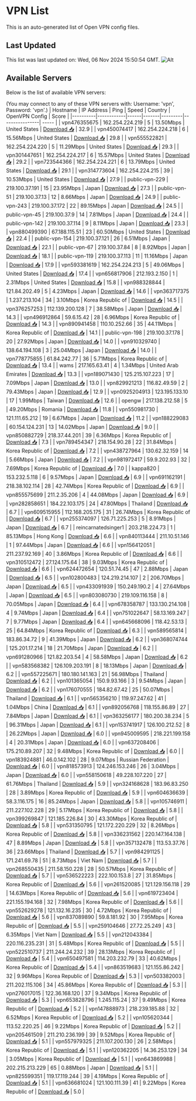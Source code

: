# VPN List

This is an auto-generated list of Open VPN config files.

## Last Updated

This list was last updated on: Wed, 06 Nov 2024 15:50:54 GMT.
![Alt](https://repobeats.axiom.co/api/embed/186b98318ef1479477931607c1ad7d823f12451f.svg "Repobeats analytics image")

## Available Servers

Below is the list of available VPN servers:

(You may connect to any of these VPN servers with: Username: 'vpn', Password: 'vpn'.)
| Hostname | IP Address | Ping | Speed | Country | OpenVPN Config | Score |
|----------|------------|------|-------|---------|----------------| ----- |
| vpn476355675 | 162.254.224.219 | 5 | 13.50Mbps | United States | [Download 📥](./configs/server_0_US.ovpn) | 32.9 |
| vpn450074417 | 162.254.224.218 | 6 | 15.56Mbps | United States | [Download 📥](./configs/server_1_US.ovpn) | 29.8 |
| vpn555522821 | 162.254.224.220 | 5 | 11.29Mbps | United States | [Download 📥](./configs/server_2_US.ovpn) | 29.3 |
| vpn301447651 | 162.254.224.217 | 6 | 15.57Mbps | United States | [Download 📥](./configs/server_3_US.ovpn) | 29.2 |
| vpn723544366 | 162.254.224.221 | 6 | 13.79Mbps | United States | [Download 📥](./configs/server_4_US.ovpn) | 29.1 |
| vpn314773604 | 162.254.224.215 | 39 | 10.53Mbps | United States | [Download 📥](./configs/server_5_US.ovpn) | 27.9 |
| public-vpn-229 | 219.100.37.191 | 15 | 23.95Mbps | Japan | [Download 📥](./configs/server_6_JP.ovpn) | 27.3 |
| public-vpn-51 | 219.100.37.13 | 12 | 8.66Mbps | Japan | [Download 📥](./configs/server_7_JP.ovpn) | 24.9 |
| public-vpn-243 | 219.100.37.172 | 22 | 89.15Mbps | Japan | [Download 📥](./configs/server_8_JP.ovpn) | 24.5 |
| public-vpn-45 | 219.100.37.9 | 14 | 7.81Mbps | Japan | [Download 📥](./configs/server_9_JP.ovpn) | 24.4 |
| public-vpn-142 | 219.100.37.114 | 9 | 8.11Mbps | Japan | [Download 📥](./configs/server_10_JP.ovpn) | 23.3 |
| vpn880499390 | 67.188.115.51 | 23 | 60.50Mbps | United States | [Download 📥](./configs/server_11_US.ovpn) | 22.4 |
| public-vpn-154 | 219.100.37.121 | 26 | 6.51Mbps | Japan | [Download 📥](./configs/server_12_JP.ovpn) | 22.1 |
| public-vpn-67 | 219.100.37.84 | 8 | 8.92Mbps | Japan | [Download 📥](./configs/server_13_JP.ovpn) | 18.1 |
| public-vpn-119 | 219.100.37.113 | 11 | 11.16Mbps | Japan | [Download 📥](./configs/server_14_JP.ovpn) | 17.9 |
| vpn593381619 | 162.254.224.213 | 5 | 49.06Mbps | United States | [Download 📥](./configs/server_15_US.ovpn) | 17.4 |
| vpn656817906 | 212.193.2.150 | 1 | 2.31Mbps | United States | [Download 📥](./configs/server_16_US.ovpn) | 15.8 |
| vpn988328844 | 121.84.202.49 | 5 | 4.23Mbps | Japan | [Download 📥](./configs/server_17_JP.ovpn) | 14.6 |
| vpn363717375 | 1.237.213.104 | 34 | 3.10Mbps | Korea Republic of | [Download 📥](./configs/server_18_KR.ovpn) | 14.5 |
| vpn376257253 | 112.139.200.128 | 7 | 38.58Mbps | Japan | [Download 📥](./configs/server_19_JP.ovpn) | 14.3 |
| vpn496912864 | 59.6.15.42 | 28 | 6.96Mbps | Korea Republic of | [Download 📥](./configs/server_20_KR.ovpn) | 14.3 |
| vpn890941458 | 110.10.252.66 | 35 | 44.11Mbps | Korea Republic of | [Download 📥](./configs/server_21_KR.ovpn) | 14.1 |
| public-vpn-198 | 219.100.37.178 | 20 | 27.92Mbps | Japan | [Download 📥](./configs/server_22_JP.ovpn) | 14.0 |
| vpn910329740 | 138.64.194.108 | 3 | 25.04Mbps | Japan | [Download 📥](./configs/server_23_JP.ovpn) | 14.0 |
| vpn778775855 | 61.84.242.77 | 36 | 5.71Mbps | Korea Republic of | [Download 📥](./configs/server_24_KR.ovpn) | 13.4 |
| wams | 217.165.63.41 | 4 | 1.34Mbps | United Arab Emirates | [Download 📥](./configs/server_25_AE.ovpn) | 13.3 |
| vpn189071430 | 125.215.107.223 | 17 | 7.09Mbps | Japan | [Download 📥](./configs/server_26_JP.ovpn) | 13.0 |
| vpn829921213 | 116.82.49.59 | 2 | 79.43Mbps | Japan | [Download 📥](./configs/server_27_JP.ovpn) | 12.9 |
| vpn0925204913 | 123.195.133.10 | 17 | 1.99Mbps | Taiwan | [Download 📥](./configs/server_28_TW.ovpn) | 12.6 |
| opengw | 217.138.212.58 | 5 | 49.20Mbps | Romania | [Download 📥](./configs/server_29_RO.ovpn) | 11.8 |
| vpn550981730 | 121.111.65.212 | 19 | 6.67Mbps | Japan | [Download 📥](./configs/server_30_JP.ovpn) | 11.2 |
| vpn188229083 | 60.154.124.231 | 13 | 14.02Mbps | Japan | [Download 📥](./configs/server_31_JP.ovpn) | 9.0 |
| vpn850882729 | 218.37.44.201 | 39 | 6.36Mbps | Korea Republic of | [Download 📥](./configs/server_32_KR.ovpn) | 7.3 |
| vpn789454347 | 218.154.90.28 | 22 | 31.84Mbps | Korea Republic of | [Download 📥](./configs/server_33_KR.ovpn) | 7.2 |
| vpn438727964 | 130.62.32.159 | 14 | 5.66Mbps | Japan | [Download 📥](./configs/server_34_JP.ovpn) | 7.2 |
| vpn981972417 | 59.9.202.93 | 32 | 7.69Mbps | Korea Republic of | [Download 📥](./configs/server_35_KR.ovpn) | 7.0 |
| kappa820 | 153.232.5.118 | 6 | 9.57Mbps | Japan | [Download 📥](./configs/server_36_JP.ovpn) | 6.9 |
| vpn691162191 | 218.38.102.114 | 28 | 42.74Mbps | Korea Republic of | [Download 📥](./configs/server_37_KR.ovpn) | 6.9 |
| vpn855575699 | 211.2.35.206 | 4 | 44.08Mbps | Japan | [Download 📥](./configs/server_38_JP.ovpn) | 6.9 |
| vpn282858651 | 184.22.103.175 | 24 | 47.80Mbps | Thailand | [Download 📥](./configs/server_39_TH.ovpn) | 6.7 |
| vpn609515955 | 112.168.205.175 | 31 | 26.74Mbps | Korea Republic of | [Download 📥](./configs/server_40_KR.ovpn) | 6.7 |
| vpn255374097 | 126.71.225.253 | 5 | 8.91Mbps | Japan | [Download 📥](./configs/server_41_JP.ovpn) | 6.7 |
| reincarnatedsinger1 | 203.218.224.73 | 1 | 85.13Mbps | Hong Kong | [Download 📥](./configs/server_42_HK.ovpn) | 6.6 |
| vpn840113444 | 211.10.51.146 | 1 | 97.44Mbps | Japan | [Download 📥](./configs/server_43_JP.ovpn) | 6.6 |
| vpn156412051 | 211.237.92.169 | 40 | 3.86Mbps | Korea Republic of | [Download 📥](./configs/server_44_KR.ovpn) | 6.6 |
| vpn310512472 | 27.124.175.64 | 38 | 9.03Mbps | Korea Republic of | [Download 📥](./configs/server_45_KR.ovpn) | 6.6 |
| vpn624472654 | 120.51.74.45 | 47 | 2.88Mbps | Japan | [Download 📥](./configs/server_46_JP.ovpn) | 6.5 |
| vpn102800483 | 124.219.214.107 | 2 | 206.70Mbps | Japan | [Download 📥](./configs/server_47_JP.ovpn) | 6.5 |
| vpn433091939 | 150.249.190.2 | 4 | 27.64Mbps | Japan | [Download 📥](./configs/server_48_JP.ovpn) | 6.5 |
| vpn803080730 | 219.109.116.158 | 8 | 70.05Mbps | Japan | [Download 📥](./configs/server_49_JP.ovpn) | 6.4 |
| vpn678358787 | 133.130.214.108 | 4 | 9.74Mbps | Japan | [Download 📥](./configs/server_50_JP.ovpn) | 6.4 |
| vpn751022647 | 58.13.169.247 | 7 | 9.77Mbps | Japan | [Download 📥](./configs/server_51_JP.ovpn) | 6.4 |
| vpn645668096 | 118.42.53.13 | 25 | 64.84Mbps | Korea Republic of | [Download 📥](./configs/server_52_KR.ovpn) | 6.3 |
| vpn589565814 | 183.86.34.72 | 9 | 41.39Mbps | Japan | [Download 📥](./configs/server_53_JP.ovpn) | 6.2 |
| vpn368074744 | 125.201.17.214 | 18 | 21.70Mbps | Japan | [Download 📥](./configs/server_54_JP.ovpn) | 6.2 |
| vpn691280966 | 121.82.203.54 | 4 | 58.58Mbps | Japan | [Download 📥](./configs/server_55_JP.ovpn) | 6.2 |
| vpn583568382 | 126.109.203.191 | 8 | 18.13Mbps | Japan | [Download 📥](./configs/server_56_JP.ovpn) | 6.2 |
| vpn557225671 | 180.180.141.163 | 21 | 56.98Mbps | Thailand | [Download 📥](./configs/server_57_TH.ovpn) | 6.2 |
| vpn101365054 | 150.9.93.166 | 3 | 9.54Mbps | Japan | [Download 📥](./configs/server_58_JP.ovpn) | 6.2 |
| vpn176070555 | 184.82.67.42 | 25 | 50.07Mbps | Thailand | [Download 📥](./configs/server_59_TH.ovpn) | 6.1 |
| vpn565356210 | 119.97.247.62 | 41 | 1.04Mbps | China | [Download 📥](./configs/server_60_CN.ovpn) | 6.1 |
| vpn892056768 | 118.155.86.89 | 27 | 7.84Mbps | Japan | [Download 📥](./configs/server_61_JP.ovpn) | 6.1 |
| vpn363256177 | 180.200.38.234 | 5 | 96.31Mbps | Japan | [Download 📥](./configs/server_62_JP.ovpn) | 6.1 |
| vpn153741917 | 126.100.212.52 | 8 | 26.22Mbps | Japan | [Download 📥](./configs/server_63_JP.ovpn) | 6.0 |
| vpn945009595 | 218.221.199.158 | 4 | 20.31Mbps | Japan | [Download 📥](./configs/server_64_JP.ovpn) | 6.0 |
| vpn637208406 | 175.210.89.207 | 32 | 9.48Mbps | Korea Republic of | [Download 📥](./configs/server_65_KR.ovpn) | 6.0 |
| vpn183924881 | 46.0.142.102 | 28 | 9.07Mbps | Russian Federation | [Download 📥](./configs/server_66_RU.ovpn) | 6.0 |
| vpn818573913 | 124.246.153.246 | 26 | 3.04Mbps | Japan | [Download 📥](./configs/server_67_JP.ovpn) | 6.0 |
| vpn558150618 | 49.228.107.220 | 27 | 61.76Mbps | Thailand | [Download 📥](./configs/server_68_TH.ovpn) | 5.9 |
| vpn324168628 | 183.96.83.250 | 28 | 3.89Mbps | Korea Republic of | [Download 📥](./configs/server_69_KR.ovpn) | 5.9 |
| vpn604636639 | 58.3.116.175 | 16 | 85.24Mbps | Japan | [Download 📥](./configs/server_70_JP.ovpn) | 5.8 |
| vpn105746911 | 211.227.102.228 | 29 | 5.17Mbps | Korea Republic of | [Download 📥](./configs/server_71_KR.ovpn) | 5.8 |
| vpn399269847 | 121.185.226.84 | 30 | 43.30Mbps | Korea Republic of | [Download 📥](./configs/server_72_KR.ovpn) | 5.8 |
| vpn531350795 | 121.172.220.229 | 32 | 8.26Mbps | Korea Republic of | [Download 📥](./configs/server_73_KR.ovpn) | 5.8 |
| vpn336231562 | 220.147.164.138 | 47 | 8.89Mbps | Japan | [Download 📥](./configs/server_74_JP.ovpn) | 5.8 |
| vpn357132478 | 113.53.37.76 | 36 | 23.66Mbps | Thailand | [Download 📥](./configs/server_75_TH.ovpn) | 5.7 |
| vpn984291125 | 171.241.69.78 | 51 | 8.73Mbps | Viet Nam | [Download 📥](./configs/server_76_VN.ovpn) | 5.7 |
| vpn268550435 | 211.58.150.228 | 28 | 50.57Mbps | Korea Republic of | [Download 📥](./configs/server_77_KR.ovpn) | 5.7 |
| vpn536522223 | 222.100.153.8 | 27 | 31.85Mbps | Korea Republic of | [Download 📥](./configs/server_78_KR.ovpn) | 5.6 |
| vpn261520085 | 121.129.156.118 | 29 | 14.63Mbps | Korea Republic of | [Download 📥](./configs/server_79_KR.ovpn) | 5.6 |
| vpn619723404 | 221.155.194.168 | 32 | 7.98Mbps | Korea Republic of | [Download 📥](./configs/server_80_KR.ovpn) | 5.6 |
| vpn552629278 | 121.132.16.235 | 30 | 4.72Mbps | Korea Republic of | [Download 📥](./configs/server_81_KR.ovpn) | 5.6 |
| vpn837089890 | 59.8.181.92 | 30 | 7.95Mbps | Korea Republic of | [Download 📥](./configs/server_82_KR.ovpn) | 5.5 |
| vpn259104646 | 27.72.25.249 | 43 | 6.35Mbps | Viet Nam | [Download 📥](./configs/server_83_VN.ovpn) | 5.5 |
| vpn212043384 | 220.116.235.231 | 31 | 5.48Mbps | Korea Republic of | [Download 📥](./configs/server_84_KR.ovpn) | 5.5 |
| vpn522510737 | 211.244.24.232 | 39 | 28.13Mbps | Korea Republic of | [Download 📥](./configs/server_85_KR.ovpn) | 5.4 |
| vpn650497581 | 114.203.232.79 | 33 | 40.62Mbps | Korea Republic of | [Download 📥](./configs/server_86_KR.ovpn) | 5.4 |
| vpn863519683 | 121.155.86.242 | 32 | 9.96Mbps | Korea Republic of | [Download 📥](./configs/server_87_KR.ovpn) | 5.3 |
| vpn503382003 | 211.202.115.106 | 34 | 45.86Mbps | Korea Republic of | [Download 📥](./configs/server_88_KR.ovpn) | 5.3 |
| vpn276017015 | 122.36.168.120 | 37 | 9.34Mbps | Korea Republic of | [Download 📥](./configs/server_89_KR.ovpn) | 5.3 |
| vpn653828796 | 1.245.115.24 | 37 | 9.49Mbps | Korea Republic of | [Download 📥](./configs/server_90_KR.ovpn) | 5.2 |
| vpn147888973 | 218.239.185.88 | 32 | 6.52Mbps | Korea Republic of | [Download 📥](./configs/server_91_KR.ovpn) | 5.2 |
| vpn105620344 | 113.52.220.25 | 46 | 9.22Mbps | Korea Republic of | [Download 📥](./configs/server_92_KR.ovpn) | 5.2 |
| vpn205461509 | 211.210.236.199 | 39 | 9.52Mbps | Korea Republic of | [Download 📥](./configs/server_93_KR.ovpn) | 5.1 |
| vpn557979325 | 211.107.200.130 | 26 | 2.58Mbps | Korea Republic of | [Download 📥](./configs/server_94_KR.ovpn) | 5.1 |
| vpn120362205 | 14.36.253.129 | 34 | 3.05Mbps | Korea Republic of | [Download 📥](./configs/server_95_KR.ovpn) | 5.1 |
| vpn643869988 | 202.215.213.229 | 65 | 0.88Mbps | Japan | [Download 📥](./configs/server_96_JP.ovpn) | 5.1 |
| vpn825599351 | 119.17.119.244 | 39 | 4.19Mbps | Korea Republic of | [Download 📥](./configs/server_97_KR.ovpn) | 5.1 |
| vpn636681024 | 121.100.111.39 | 41 | 9.22Mbps | Korea Republic of | [Download 📥](./configs/server_98_KR.ovpn) | 5.0 |
